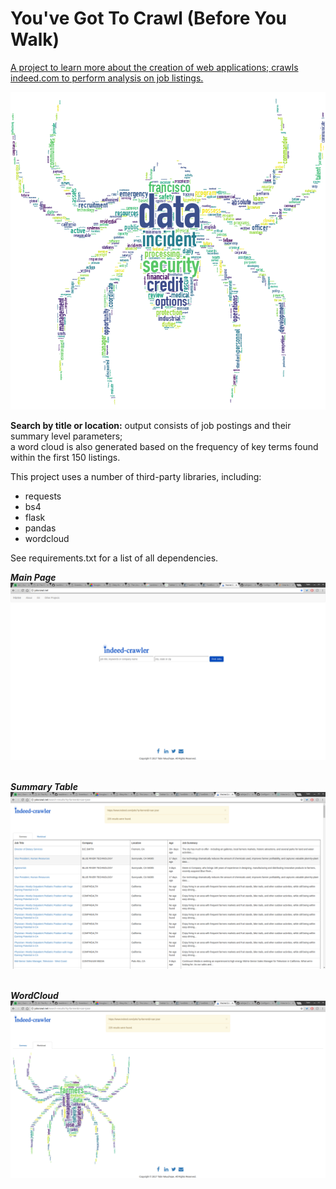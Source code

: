 # You've Got To Crawl (Before You Walk)
<a href="http://jobcrawl.net">A project to learn more about the creation of web applications&#59; crawls indeed.com to perform analysis on job listings.</a>

![](/static/images/readme.png?raw=true "Example output; create your own spider!")

<b>Search by title or location:</b> output consists of job postings and their summary level parameters; <br>
a word cloud is also generated based on the frequency of key terms found within the first 150 listings.

This project uses a number of third-party libraries, including:
- requests
- bs4
- flask
- pandas
- wordcloud

See requirements.txt for a list of all dependencies. <br>

<b><i>Main Page </i></b>
![](/static/images/Main.png?raw=true "Oh, so fancy!") <br> <br>

<b><i> Summary Table </i></b>
![](/static/images/Table.png?raw=true "Oh, so tabular!") <br> <br>

<b><i> WordCloud </i></b>
![](/static/images/Spider.png?raw=true "Your very own creep-crawly data spider!")
